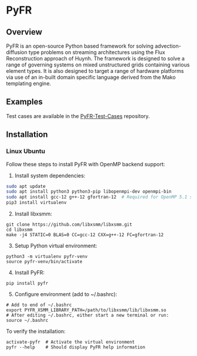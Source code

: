 # PyFR
## Overview

PyFR is an open-source Python based framework for solving advection-diffusion
type problems on streaming architectures using the Flux Reconstruction
approach of Huynh. The framework is designed to solve a range of governing
systems on mixed unstructured grids containing various element types. It is
also designed to target a range of hardware platforms via use of an in-built
domain specific language derived from the Mako templating engine.

## Examples

Test cases are available in the
[PyFR-Test-Cases](https://github.com/PyFR/PyFR-Test-Cases) repository.

## Installation

### Linux Ubuntu
Follow these steps to install PyFR with OpenMP backend support:

1. Install system dependencies:
```bash
sudo apt update
sudo apt install python3 python3-pip libopenmpi-dev openmpi-bin
sudo apt install gcc-12 g++-12 gfortran-12  # Required for OpenMP 5.1 support
pip3 install virtualenv

```
2. Install libxsmm:
```
git clone https://github.com/libxsmm/libxsmm.git
cd libxsmm
make -j4 STATIC=0 BLAS=0 CC=gcc-12 CXX=g++-12 FC=gfortran-12

```
3. Setup Python virtual environment:
```
python3 -m virtualenv pyfr-venv
source pyfr-venv/bin/activate

```
4. Install PyFR:
```
pip install pyfr

```
5. Configure environment (add to ~/.bashrc):
```
# Add to end of ~/.bashrc
export PYFR_XSMM_LIBRARY_PATH=/path/to/libxsmm/lib/libxsmm.so
# After editing ~/.bashrc, either start a new terminal or run:
source ~/.bashrc

```
To verify the installation:
```
activate-pyfr  # Activate the virtual environment
pyfr --help    # Should display PyFR help information

